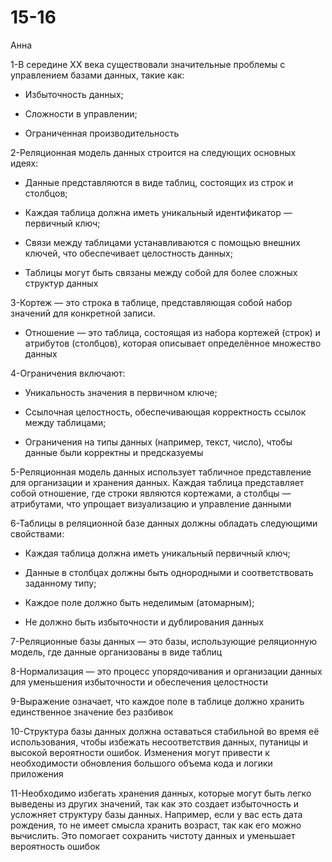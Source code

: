 # 15-16
Анна

1-В середине ХХ века существовали значительные проблемы с управлением базами данных, такие как:

- Избыточность данных;
  
- Сложности в управлении;
  
- Ограниченная производительность

2-Реляционная модель данных строится на следующих основных идеях:

- Данные представляются в виде таблиц, состоящих из строк и столбцов;
  
- Каждая таблица должна иметь уникальный идентификатор — первичный ключ;
  
- Связи между таблицами устанавливаются с помощью внешних ключей, что обеспечивает целостность данных;
  
- Таблицы могут быть связаны между собой для более сложных структур данных

3-Кортеж — это строка в таблице, представляющая собой набор значений для конкретной записи.

- Отношение — это таблица, состоящая из набора кортежей (строк) и атрибутов (столбцов), которая описывает определённое множество данных

4-Ограничения включают:
- Уникальность значения в первичном ключе;
  
- Ссылочная целостность, обеспечивающая корректность ссылок между таблицами;
  
- Ограничения на типы данных (например, текст, число), чтобы данные были корректны и предсказуемы

5-Реляционная модель данных использует табличное представление для организации и хранения данных. Каждая таблица представляет собой отношение, где строки являются кортежами, а столбцы — атрибутами, что упрощает визуализацию и управление данными

6-Таблицы в реляционной базе данных должны обладать следующими свойствами:

- Каждая таблица должна иметь уникальный первичный ключ;
  
- Данные в столбцах должны быть однородными и соответствовать заданному типу;
  
- Каждое поле должно быть неделимым (атомарным);
  
- Не должно быть избыточности и дублирования данных

7-Реляционные базы данных — это базы, использующие реляционную модель, где данные организованы в виде таблиц

8-Нормализация — это процесс упорядочивания и организации данных для уменьшения избыточности и обеспечения целостности

9-Выражение означает, что каждое поле в таблице должно хранить единственное значение без разбивок

10-Структура базы данных должна оставаться стабильной во время её использования, чтобы избежать несоответствия данных, путаницы и высокой вероятности ошибок. Изменения могут привести к необходимости обновления большого объема кода и логики приложения

11-Необходимо избегать хранения данных, которые могут быть легко выведены из других значений, так как это создает избыточность и усложняет структуру базы данных. Например, если у вас есть дата рождения, то не имеет смысла хранить возраст, так как его можно вычислить. Это помогает сохранить чистоту данных и уменьшает вероятность ошибок
